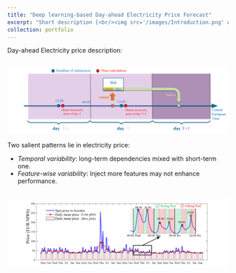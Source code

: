 ```yaml
---
title: "Deep learning-based Day-ahead Electricity Price Forecast"
excerpt: "Short description [<br/><img src='/images/Introduction.png' width='70%'>](https://jasonmils.github.io/)"
collection: portfolio
---
```


Day-ahead Electricity price description:

<br/><img src='/images/Reply_market.png'>

Two salient patterns lie in electricity price:
* *Temporal variability*: long-term dependencies mixed with short-term one.
* *Feature-wise variability*: Inject more features may not enhance performance.

<br/><img src='/images/Introduction.png'>